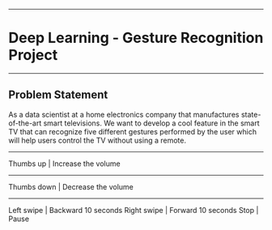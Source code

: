 ---------------------------------------------------------
# Deep Learning - Gesture Recognition Project
---------------------------------------------------------

## Problem Statement
As a data scientist at a home electronics company that manufactures state-of-the-art smart televisions. We want to develop a cool feature in the smart TV that can recognize five different gestures performed by the user which will help users control the TV without using a remote. 

---------   -------------------
Thumbs up |	Increase the volume
-----------   -------------------
Thumbs down |	Decrease the volume
-----------   -------------------
Left swipe |	Backward 10 seconds
Right swipe |	Forward 10 seconds
Stop | Pause
